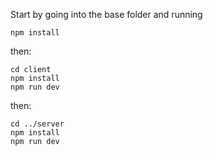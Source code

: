 Start by going into the base folder and running

```
npm install
```

then:

```
cd client
npm install
npm run dev
```

then:

```
cd ../server
npm install
npm run dev
```
